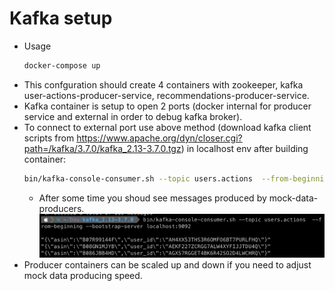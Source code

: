 # Kafka setup

* Usage
    ```bash
    docker-compose up
  
* This confguration should create 4 containers with zookeeper, kafka user-actions-producer-service, recommendations-producer-service.
* Kafka container is setup to open 2 ports (docker internal for producer service and external in order to debug kafka broker).
* To connect to external port use above method (download kafka client scripts from https://www.apache.org/dyn/closer.cgi?path=/kafka/3.7.0/kafka_2.13-3.7.0.tgz) in localhost env after building container: 
  ```bash
  bin/kafka-console-consumer.sh --topic users.actions  --from-beginning --bootstrap-server localhost:9092
  ```
  * After some time you shoud see messages produced by mock-data-producers.
  ![alt text](img/kafka_messages.png)
* Producer containers can be scaled up and down if you need to adjust mock data producing speed.
  